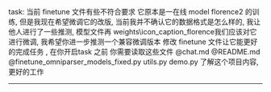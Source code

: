 task: 当前 finetune 文件有些不符合要求 它原本是一在线 model florence2 的训练, 但是我现在希望微调它的改版, 当前我并不确认它的数据格式是怎么样的, 我让他人进行了一些推测, 模型文件再
  weights\icon_caption_florence我们应该对它进行微调, 我希望你进一步推测一个兼容微调版本 修改 finetune 文件让它能更好的完成任务   , 在你开启task 之前 你需要读取这些文件 @chat.md @README.md
  @finetune_omniparser_models_fixed.py utils.py demo.py 了解这个项目内容, 更好的工作


------------


